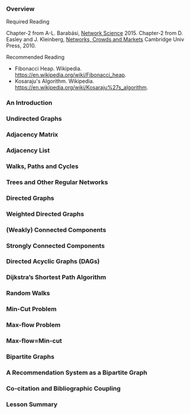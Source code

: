 
### Overview

Required Reading

Chapter-2 from A-L. Barabási, [Network Science](http://barabasi.com/networksciencebook/) 2015.
Chapter-2 from D. Easley and J. Kleinberg, [Networks, Crowds and Markets](https://www.cs.cornell.edu/home/kleinber/networks-book/) Cambridge Univ Press, 2010.

Recommended Reading

* Fibonacci Heap. Wikipedia. https://en.wikipedia.org/wiki/Fibonacci_heap.
* Kosaraju's Algorithm. Wikipedia. https://en.wikipedia.org/wiki/Kosaraju%27s_algorithm.

### An Introduction
### Undirected Graphs
### Adjacency Matrix
### Adjacency List
### Walks, Paths and Cycles
### Trees and Other Regular Networks
### Directed Graphs
### Weighted Directed Graphs
### (Weakly) Connected Components
### Strongly Connected Components
### Directed Acyclic Graphs (DAGs)
### Dijkstra’s Shortest Path Algorithm
### Random Walks
### Min-Cut Problem
### Max-flow Problem
### Max-flow=Min-cut
### Bipartite Graphs
### A Recommendation System as a Bipartite Graph
### Co-citation and Bibliographic Coupling
### Lesson Summary
